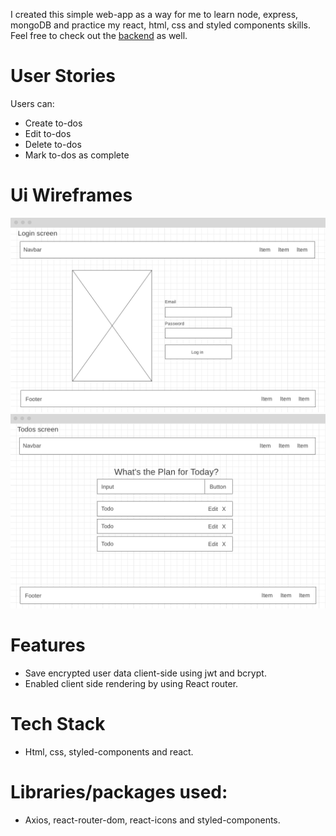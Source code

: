 I created this simple web-app as a way for me to learn node, express, mongoDB and practice my react, html, css and styled components skills. Feel free to check out the [backend](https://github.com/emilio-quintana-dev/evernot-api-v2) as well.

# User Stories

Users can:
- Create to-dos
- Edit to-dos
- Delete to-dos
- Mark to-dos as complete

# Ui Wireframes
![Home screen wireframe](https://github.com/emilio-quintana-dev/evernot-client-v2/blob/master/public/images/home-screen-wireframe.png)
![Todos screen wireframe](https://github.com/emilio-quintana-dev/evernot-client-v2/blob/master/public/images/todos-screen-wireframe.png)

# Features
- Save encrypted user data client-side using jwt and bcrypt.
- Enabled client side rendering by using React router.

# Tech Stack
- Html, css, styled-components and react.

# Libraries/packages used:
- Axios, react-router-dom, react-icons and styled-components.

